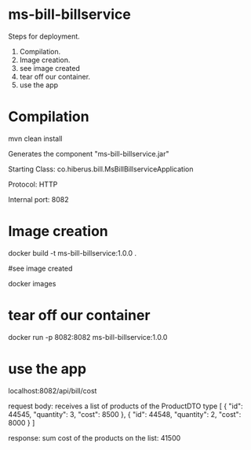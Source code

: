 # ms-bill-billservice

Steps for deployment.

1. Compilation.
2. Image creation.
3. see image created
4. tear off our container.
5. use the app

# Compilation

mvn clean install

Generates the component "ms-bill-billservice.jar"

Starting Class: co.hiberus.bill.MsBillBillserviceApplication

Protocol: HTTP


Internal port: 8082

# Image creation

docker build -t ms-bill-billservice:1.0.0 .

#see image created

docker images

# tear off our container
docker run -p 8082:8082 ms-bill-billservice:1.0.0

# use the app

localhost:8082/api/bill/cost

request body: receives a list of products of the ProductDTO type
[
    {
        "id": 44545,
        "quantity": 3,
        "cost": 8500
    },
    {
        "id": 44548,
        "quantity": 2,
        "cost": 8000
    }
]

response: sum cost of the products on the list: 41500




